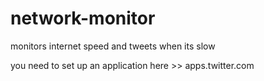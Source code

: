 # network-monitor
 monitors internet speed and tweets when its slow
 
you need to set up an application here >> apps.twitter.com

